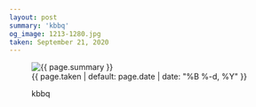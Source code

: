 ```yaml
---
layout: post
summary: 'kbbq'
og_image: 1213-1280.jpg
taken: September 21, 2020
---
```


<figure class="post" data-src="{{ site.assets_url }}/{{ page.og_image }}">
<img alt="{{ page.summary }}" sizes="(min-width: 700px) 50vw, calc(100vw - 2rem)" src="{{ site.assets_url }}/1213-640.jpg" srcset="{{ site.assets_url }}/1213-320.jpg 320w, {{ site.assets_url }}/1213-640.jpg 640w, {{ site.assets_url }}/1213-960.jpg 960w, {{ site.assets_url }}/1213-1280.jpg 1280w"/>
<figcaption>
<time>{{ page.taken | default: page.date | date: "%B %-d, %Y" }}</time>
<p>kbbq</p>
</figcaption>
</figure>

